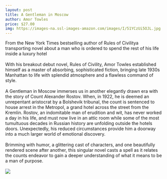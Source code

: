 ```yaml
--- 
layout: post 
title: A Gentleman in Moscow
author: Amor Towles
price: $27.00
img: https://images-na.ssl-images-amazon.com/images/I/51YCzUi5OJL.jpg
--- 
```

From the New York Times bestselling author of Rules of Civilitya transporting novel about a man who is ordered to spend the rest of his life inside a luxury hotel <br> <br> With his breakout debut novel, Rules of Civility, Amor Towles established himself as a master of absorbing, sophisticated fiction, bringing late 1930s Manhattan to life with splendid atmosphere and a flawless command of style. <br><br> A Gentleman in Moscow immerses us in another elegantly drawn era with the story of Count Alexander Rostov. When, in 1922, he is deemed an unrepentant aristocrat by a Bolshevik tribunal, the count is sentenced to house arrest in the Metropol, a grand hotel across the street from the Kremlin. Rostov, an indomitable man of erudition and wit, has never worked a day in his life, and must now live in an attic room while some of the most tumultuous decades in Russian history are unfolding outside the hotels doors. Unexpectedly, his reduced circumstances provide him a doorway into a much larger world of emotional discovery.<br><br> Brimming with humor, a glittering cast of characters, and one beautifully rendered scene after another, this singular novel casts a spell as it relates the counts endeavor to gain a deeper understanding of what it means to be a man of purpose.
<br/><br/> <a href="https://www.amazon.com/Gentleman-Moscow-Novel-Amor-Towles/dp/0670026190%3FSubscriptionId%3DAKIAJMENML4FLKMV2CIQ%26tag%3Dpskiba1234-20%26linkCode%3Dxm2%26camp%3D2025%26creative%3D165953%26creativeASIN%3D0670026190"><img src="https://images-na.ssl-images-amazon.com/images/G/01/associates/remote-buy-box/buy1.gif"></a>